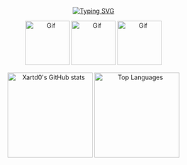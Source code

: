 <p align="center">
  <a href="https://git.io/typing-svg">
    <img src="https://readme-typing-svg.demolab.com?font=Fira+Code&size=25&pause=1000&color=9E1615&center=true&vCenter=true&random=false&width=435&lines=Xartd0+%2F+Pavel;Software+Developer" alt="Typing SVG" />
  </a>
</p>

<p align="center">
  <img src="https://i.pinimg.com/originals/d5/b7/9a/d5b79a59329e7456dd3e7e0cf4c04a89.gif" alt="Gif" height="100px"/>
  <img src="https://i.pinimg.com/originals/8a/e1/04/8ae104a88d8fd8e5c4d1a9cbea4d4c96.gif" alt="Gif" height="100px"/>
  <img src="https://i.pinimg.com/originals/18/3d/a8/183da8a49597943f6b8c70f2876c51eb.gif" alt="Gif" height="100px"/>
</p>

<div align="center">
  <img src="https://github-readme-stats.vercel.app/api?username=xartd0&show_icons=true&bg_color=090705&border_color=490b0b&text_color=ffffff&icon_color=700f10&title_color=ffffff" alt="Xartd0's GitHub stats" height="192px">
  <a href="https://github.com/anuraghazra/github-readme-stats">
    <img src="https://github-readme-stats.vercel.app/api/top-langs/?username=xartd0&show_icons=true&bg_color=090705&border_color=490b0b&text_color=ffffff&icon_color=700f10&title_color=ffffff&layout=compact" alt="Top Languages" height="192px">
  </a>
</div>


